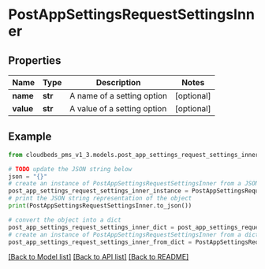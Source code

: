 # PostAppSettingsRequestSettingsInner


## Properties

Name | Type | Description | Notes
------------ | ------------- | ------------- | -------------
**name** | **str** | A name of a setting option | [optional] 
**value** | **str** | A value of a setting option | [optional] 

## Example

```python
from cloudbeds_pms_v1_3.models.post_app_settings_request_settings_inner import PostAppSettingsRequestSettingsInner

# TODO update the JSON string below
json = "{}"
# create an instance of PostAppSettingsRequestSettingsInner from a JSON string
post_app_settings_request_settings_inner_instance = PostAppSettingsRequestSettingsInner.from_json(json)
# print the JSON string representation of the object
print(PostAppSettingsRequestSettingsInner.to_json())

# convert the object into a dict
post_app_settings_request_settings_inner_dict = post_app_settings_request_settings_inner_instance.to_dict()
# create an instance of PostAppSettingsRequestSettingsInner from a dict
post_app_settings_request_settings_inner_from_dict = PostAppSettingsRequestSettingsInner.from_dict(post_app_settings_request_settings_inner_dict)
```
[[Back to Model list]](../README.md#documentation-for-models) [[Back to API list]](../README.md#documentation-for-api-endpoints) [[Back to README]](../README.md)


